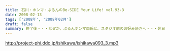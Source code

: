 ```yaml
---
title: 石川・ホンマ・ぶるんのBe-SIDE Your Life! vol.93-3
date: 2008-02-13
tags: ['2008年', '2008年02月']
draft: false
summary: 終了後・・・なぜか、ぶるんホンマ両氏と、スタジオ前のお好み焼きへ・・・休日なので、いつものランチがやってなかった！が旨かった！だが、ホンマさんはうつらうつらと寝ていた！あれでは、お台場でつまみだされるわけである・・・NAMAE
---
```


http://project-phi.ddo.jp/ishikawa/ishikawa093_3.mp3

